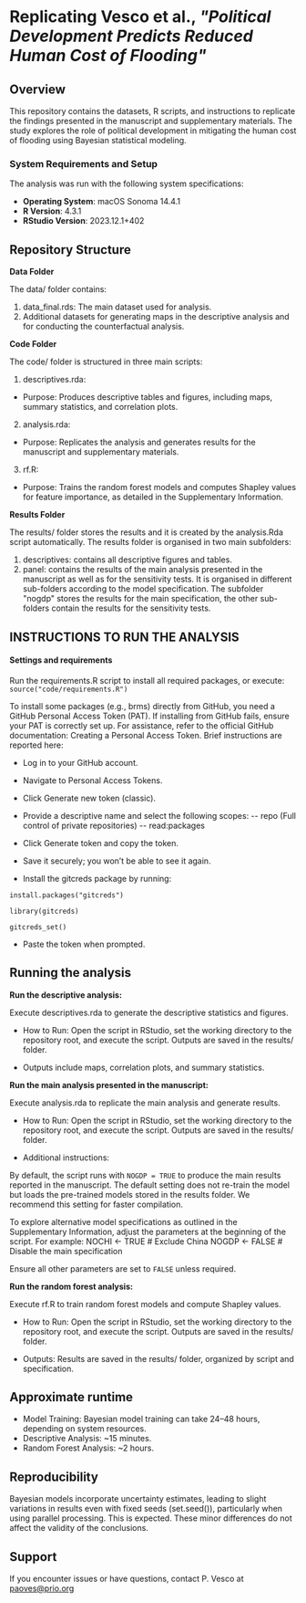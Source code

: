 
# Replicating Vesco et al., *"Political Development Predicts Reduced Human Cost of Flooding"*

## Overview

This repository contains the datasets, R scripts, and instructions to replicate the findings presented in the manuscript and supplementary materials. 
The study explores the role of political development in mitigating the human cost of flooding using Bayesian statistical modeling.

### System Requirements and Setup

The analysis was run with the following system specifications: 

- **Operating System**: macOS Sonoma 14.4.1
- **R Version**: 4.3.1
- **RStudio Version**: 2023.12.1+402


## Repository Structure


**Data Folder**

The data/ folder contains:

1. data_final.rds: The main dataset used for analysis.
2. Additional datasets for generating maps in the descriptive analysis and for conducting the counterfactual analysis.

**Code Folder** 

The code/ folder is structured in three main scripts:

1. descriptives.rda:

- Purpose: Produces descriptive tables and figures, including maps, summary statistics, and correlation plots.

2. analysis.rda:

- Purpose: Replicates the analysis and generates results for the manuscript and supplementary materials.

3. rf.R:

- Purpose: Trains the random forest models and computes Shapley values for feature importance, as detailed in the Supplementary Information.

**Results Folder** 

The results/ folder stores the results and it is created by the analysis.Rda script automatically. The results folder is organised in two main subfolders:

1. descriptives: contains all descriptive figures and tables. 
2. panel: contains the results of the main analysis presented in the manuscript as well as for the sensitivity tests. It is organised in different sub-folders according to the model specification. The subfolder "nogdp" stores the results for the main specification, the other sub-folders contain the results for the sensitivity tests.


## INSTRUCTIONS TO RUN THE ANALYSIS

####  Settings and requirements

Run the requirements.R script to install all required packages, or execute:
`source("code/requirements.R")`

To install some packages (e.g., brms) directly from GitHub, you need a GitHub Personal Access Token (PAT). If installing from GitHub fails, ensure your PAT is correctly set up.
For assistance, refer to the official GitHub documentation: Creating a Personal Access Token. Brief instructions are reported here:

- Log in to your GitHub account.
- Navigate to Personal Access Tokens.
- Click Generate new token (classic).
- Provide a descriptive name and select the following scopes:
     -- repo (Full control of private repositories)
     -- read:packages

- Click Generate token and copy the token. 
- Save it securely; you won’t be able to see it again.

- Install the gitcreds package by running:

`install.packages("gitcreds")`

`library(gitcreds)`

`gitcreds_set()`

- Paste the token when prompted.


## Running the analysis

**Run the descriptive analysis:**

Execute descriptives.rda to generate the descriptive statistics and figures.

- How to Run: Open the script in RStudio, set the working directory to the repository root, and execute the script. Outputs are saved in the results/ folder.

- Outputs include maps, correlation plots, and summary statistics.

**Run the main analysis presented in the manuscript:**

Execute analysis.rda to replicate the main analysis and generate results.

- How to Run: Open the script in RStudio, set the working directory to the repository root, and execute the script. Outputs are saved in the results/ folder.

- Additional instructions:

By default, the script runs with `NOGDP = TRUE` to produce the main results reported in the manuscript. The default setting does not re-train the model but loads the pre-trained models stored in the results folder. 
We recommend this setting for faster compilation.

To explore alternative model specifications as outlined in the Supplementary Information, adjust the parameters at the beginning of the script. For example:
NOCHI <- TRUE  # Exclude China
NOGDP <- FALSE  # Disable the main specification

Ensure all other parameters are set to `FALSE` unless required.


**Run the random forest analysis:**

Execute rf.R to train random forest models and compute Shapley values.

- How to Run: Open the script in RStudio, set the working directory to the repository root, and execute the script. Outputs are saved in the results/ folder.

- Outputs: Results are saved in the results/ folder, organized by script and specification.

## Approximate runtime

- Model Training: Bayesian model training can take 24–48 hours, depending on system resources.
- Descriptive Analysis: ~15 minutes.
- Random Forest Analysis: ~2 hours.

## Reproducibility

Bayesian models incorporate uncertainty estimates, leading to slight variations in results even with fixed seeds (set.seed()), particularly when using parallel processing. This is expected. 
These minor differences do not affect the validity of the conclusions.

## Support

If you encounter issues or have questions, contact P. Vesco at paoves@prio.org

